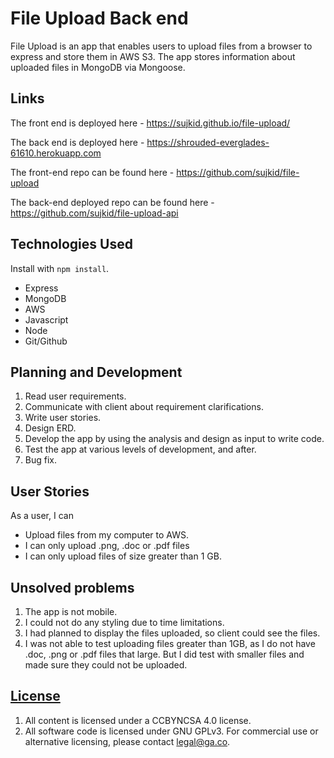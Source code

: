 
# File Upload Back end
File Upload is an app that enables users to upload files from a browser
to express and store them in AWS S3. The app stores information about uploaded
files in MongoDB via Mongoose.


## Links

The front end is deployed here -
https://sujkid.github.io/file-upload/

The back end is deployed here -
https://shrouded-everglades-61610.herokuapp.com

The front-end repo can be found here -
https://github.com/sujkid/file-upload

The back-end deployed repo can be found here -
https://github.com/sujkid/file-upload-api

## Technologies Used

Install with `npm install`.

-   Express
-   MongoDB
-   AWS
-   Javascript
-   Node
-   Git/Github


## Planning and Development

1.  Read user requirements.
2.  Communicate with client about requirement clarifications.
3.  Write user stories.
4.  Design ERD.
5.  Develop the app by using the analysis and design as input to write code.
6.  Test the app at various levels of development, and after.
7.  Bug fix.

## User Stories

As a user, I can
-  Upload files from my computer to AWS.
-  I can only upload .png, .doc or .pdf files
-  I can only upload files of size greater than 1 GB.

## Unsolved problems

1. The app is  not mobile.
2. I could not do any styling due to time limitations.
3. I had planned to display the files uploaded, so client could see the files.
4. I was not able to test uploading files greater than 1GB, as I do not have
   .doc, .png or .pdf files that large. But I did test with smaller files
   and made sure they could not be uploaded.


## [License](LICENSE)

1.  All content is licensed under a CC­BY­NC­SA 4.0 license.
1.  All software code is licensed under GNU GPLv3. For commercial use or
    alternative licensing, please contact legal@ga.co.
